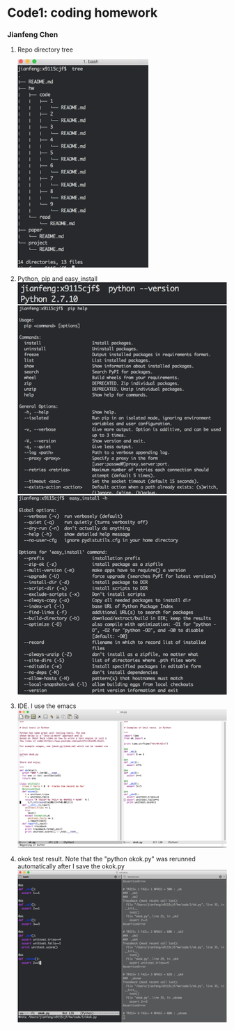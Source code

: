 # Code1: coding homework
### Jianfeng Chen

1. Repo directory tree

   <img src="image/directories.png" width = 300>

2. Python, pip and easy_install
   ![repo](image/pythonversion.png)
   ![repo](image/pip.png)
   ![repo](image/easy_install.png)

3. IDE. I use the emacs
   ![repo](image/emacs.png)

4. okok test result. Note that the "python okok.py" was rerunned automatically after I save the okok.py
   ![repo](image/oktest.png)
